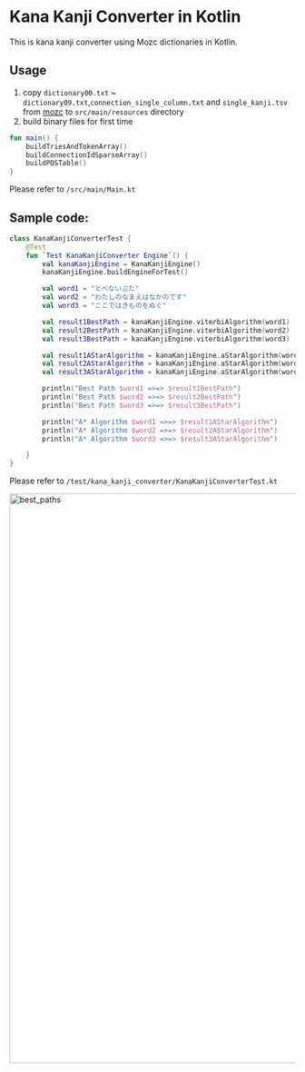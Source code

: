 # Kana Kanji Converter in Kotlin

This is kana kanji converter using Mozc dictionaries in Kotlin.

## Usage

1. copy `dictionary00.txt` ~ `dictionary09.txt`,`connection_single_column.txt` and `single_kanji.tsv` from [mozc](https://github.com/google/mozc/tree/master/src/data/dictionary_oss) to `src/main/resources` directory
2. build binary files for first time

```kotlin
fun main() {
    buildTriesAndTokenArray()
    buildConnectionIdSparseArray()
    buildPOSTable()
}
```

Please refer to `/src/main/Main.kt`

## Sample code:

```kotlin
class KanaKanjiConverterTest {
    @Test
    fun `Test KanaKanjiConverter Engine`() {
        val kanaKanjiEngine = KanaKanjiEngine()
        kanaKanjiEngine.buildEngineForTest()

        val word1 = "とべないぶた"
        val word2 = "わたしのなまえはなかのです"
        val word3 = "ここではきものをぬぐ"

        val result1BestPath = kanaKanjiEngine.viterbiAlgorithm(word1)
        val result2BestPath = kanaKanjiEngine.viterbiAlgorithm(word2)
        val result3BestPath = kanaKanjiEngine.viterbiAlgorithm(word3)

        val result1AStarAlgorithm = kanaKanjiEngine.aStarAlgorithm(word1,5)
        val result2AStarAlgorithm = kanaKanjiEngine.aStarAlgorithm(word2,5)
        val result3AStarAlgorithm = kanaKanjiEngine.aStarAlgorithm(word3,5)

        println("Best Path $word1 =>=> $result1BestPath")
        println("Best Path $word2 =>=> $result2BestPath")
        println("Best Path $word3 =>=> $result3BestPath")

        println("A* Algorithm $word1 =>=> $result1AStarAlgorithm")
        println("A* Algorithm $word2 =>=> $result2AStarAlgorithm")
        println("A* Algorithm $word3 =>=> $result3AStarAlgorithm")

    }
}
```

Please refer to `/test/kana_kanji_converter/KanaKanjiConverterTest.kt`


<img width="1003" alt="best_paths" src="https://github.com/KazumaProject/kotlin-kana-kanji-converter/assets/59742125/e24d0338-90ef-4a57-a893-755bc00570a2">



